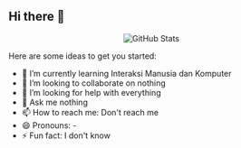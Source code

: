 ## Hi there 👋
<p align="center">
  <img src="https://github-readme-stats.vercel.app/api?username=Wynn35&show_icons=true&theme=radical" alt="GitHub Stats" />

Here are some ideas to get you started:
- 🌱 I’m currently learning Interaksi Manusia dan Komputer
- 👯 I’m looking to collaborate on nothing
- 🤔 I’m looking for help with everything
- 💬 Ask me nothing
- 📫 How to reach me: Don't reach me
- 😄 Pronouns: -
- ⚡ Fun fact: I don't know
</p>
